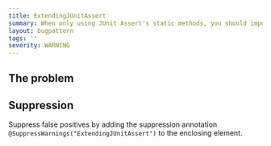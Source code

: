 ```yaml
---
title: ExtendingJUnitAssert
summary: When only using JUnit Assert's static methods, you should import statically instead of extending.
layout: bugpattern
tags: ''
severity: WARNING
---
```


<!--
*** AUTO-GENERATED, DO NOT MODIFY ***
To make changes, edit the @BugPattern annotation or the explanation in docs/bugpattern.
-->


## The problem


## Suppression
Suppress false positives by adding the suppression annotation `@SuppressWarnings("ExtendingJUnitAssert")` to the enclosing element.

